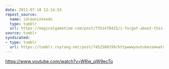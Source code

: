 ```yaml
---
date: 2011-07-10 12:14:53
repost_source:
  name: idrawnintendo
  type: tumblr
  url: https://magicalgametime.com/post/7351478433/i-forgot-about-this-one-this-was-one-of-the-first
source: tumblr
syndicated:
- type: tumblr
  url: https://tumblr.roytang.net/post/7452580299/httpwwwyoutubecomwatchv-wrwqw9ecto
---
```


<p><a href="https://www.youtube.com/watch?v=WRw_qW9ecTo">https://www.youtube.com/watch?v=WRw_qW9ecTo</a></p>